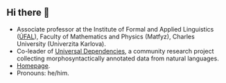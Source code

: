 ## Hi there 👋

- Associate professor at the Institute of Formal and Applied Linguistics ([ÚFAL](https://github.com/ufal)), Faculty of Mathematics and Physics (Matfyz), Charles University (Univerzita Karlova).
- Co-leader of [Universal Dependencies](https://github.com/universaldependencies), a community research project collecting morphosyntactically annotated data from natural languages.
- [Homepage](https://ufal.mff.cuni.cz/daniel-zeman).
- Pronouns: he/him.

<!--
**dan-zeman/dan-zeman** is a ✨ _special_ ✨ repository because its `README.md` (this file) appears on your GitHub profile.

Here are some ideas to get you started:

- 🔭 I’m currently working on ...
- 🌱 I’m currently learning ...
- 👯 I’m looking to collaborate on ...
- 🤔 I’m looking for help with ...
- 💬 Ask me about ...
- 📫 How to reach me: ...
- 😄 Pronouns: ...
- ⚡ Fun fact: ...
-->
